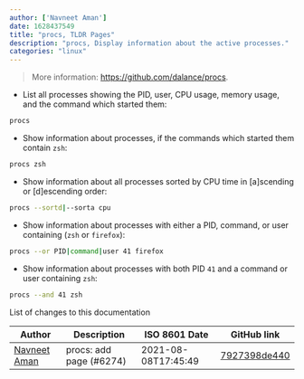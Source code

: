 ```yaml
---
author: ['Navneet Aman']
date: 1628437549
title: "procs, TLDR Pages"
description: "procs, Display information about the active processes."
categories: "linux"
---
```

> More information: <https://github.com/dalance/procs>.

- List all processes showing the PID, user, CPU usage, memory usage, and the command which started them:

```bash
procs
```

- Show information about processes, if the commands which started them contain `zsh`:

```bash
procs zsh
```

- Show information about all processes sorted by CPU time in [a]scending or [d]escending order:

```bash
procs --sortd|--sorta cpu
```

- Show information about processes with either a PID, command, or user containing (`zsh` or `firefox`):

```bash
procs --or PID|command|user 41 firefox
```

- Show information about processes with both PID `41` and a command or user containing `zsh`:

```bash
procs --and 41 zsh
```
List of changes to this documentation


Author | Description | ISO 8601 Date | GitHub link
------|-----|-----|-----
[Navneet Aman](mailto:navneetankur@gmail.com) | procs: add page (#6274) | 2021-08-08T17:45:49 | [7927398de440](https://github.com/tldr-pages/tldr/commit/7927398de4403ec40ed0a239c289fba00b0ee48d)

